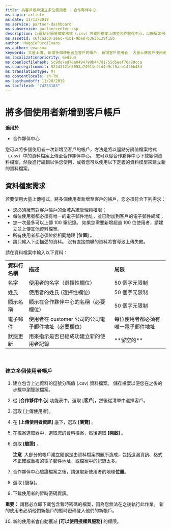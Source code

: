 ```yaml
---
title: 為客戶帳戶建立多位使用者 | 合作夥伴中心
ms.topic: article
ms.date: 11/13/2019
ms.service: partner-dashboard
ms.subservice: partnercenter-csp
description: 以逗點分隔值檔案格式（.csv）將資料檔案上傳至合作夥伴中心，以瞭解如何一次將多個使用者新增至客戶的帳戶。
ms.assetid: c6fca2c0-2e6c-41b1-9be8-b363b139f15b
author: MaggiePucciEvans
ms.author: evansma
keywords: 大量上傳, 新增多個使用者至客戶的帳戶, 新增客戶使用者, 大量上傳客戶使用者, 客戶帳戶, 客戶使用者, 使用者
ms.localizationpriority: medium
ms.openlocfilehash: 5c9de7ed78a0494790b447d1755d5eef70a89cca
ms.sourcegitcommit: 524d3121e5053a74911e2fd4e9cf5aab14f6b48d
ms.translationtype: MT
ms.contentlocale: zh-TW
ms.lasthandoff: 11/20/2019
ms.locfileid: "74253183"
---
```

# <a name="add-multiple-users-to-a-customer-account"></a>將多個使用者新增到客戶帳戶

**適用於**

-  合作夥伴中心

您可以將多個使用者一次新增至客戶的帳戶，方法是將以逗點分隔值檔案格式（.csv）中的資料檔案上傳至合作夥伴中心。 您可以從合作夥伴中心下載範例資料檔案，然後進行編輯以供您使用，或者您可以使用以下定義的資料模型來建立新的資料檔案。

## <a href="" id="creatingtheimportcsvfile"></a>資料檔案需求


若要使用大量上傳程式，將多個使用者新增至客戶的帳戶，您必須符合下列需求：

-   您必須擁有對客戶帳戶的全域系統管理員權限；
-   每位使用者都必須有唯一的電子郵件地址，並已附加到客戶的電子郵件網域；
-   您一次最多可以上傳 100 筆記錄。 如果您需要新增超過 100 位使用者，請建立並上傳其他資料檔案。
-   所有使用者都必須位於相同地理 **\[位置\]** 。
-   請只輸入下面描述的資料。 沒有直接關聯的資料將會導致上傳失敗。

請在資料檔案中輸入以下資料：

|                 |                                                                              |                                            |
|-----------------|------------------------------------------------------------------------------|--------------------------------------------|
| **資料行名稱** | **描述**                                                              | **局限**                             |
| 名字      | 使用者的名字（選擇性欄位）                                           | 50 個字元限制                         |
| 姓氏       | 使用者的姓氏 (選擇性欄位)                                            | 50 個字元限制                         |
| 顯示名稱    | 顯示在合作夥伴中心的名稱（必要欄位）                            | 50 個字元限制                         |
| 電子郵件           | 使用者在 customer 公司的公司電子郵件地址（必要欄位）           | 每位使用者都必須有唯一電子郵件地址 |
| 狀態更新   | 用來指示是否已經成功建立新的使用者記錄 | \*\*留空的\*\*                        |

 

### <a href="" id="createmultipleuseraccounts"></a>建立多個使用者帳戶

<a href="" id="creatingtheaccounts"></a>
1.  建立包含上述資料的逗號分隔值 (.csv) 資料檔案。 儲存檔案以便您在之後的步驟中瀏覽該檔案。
2.  從 [**合作夥伴中心**] 功能表中，選取 [**客戶**]，然後從清單中選擇客戶。
3.  選取 \[上傳使用者\]。
4.  在 **\[上傳使用者資訊\]** 底下，選取 **\[瀏覽\]** 。
5.  在檔案選取器中，選取您的資料檔案，然後選取 **\[開啟\]** 。
6.  選取 **\[驗證\]** 。

    **注意**  大部分的帳戶建立錯誤是由資料檔案問題所造成，包括遺漏資訊、格式不正確或重複的電子郵件地址，或檔案中的記錄太多。

7.  合作夥伴中心驗證檔案之後，請選取新使用者的地理**位置**。
8.  選取 \[儲存\]。
9.  下載使用者的暫時密碼資訊。

**重要：** 請務必立即下載包含暫時密碼的檔案，因為您無法在之後執行此作業。 新的使用者必須他們新帳戶的暫時密碼登入他們的新帳戶。

10. 新的使用者會自動獲派 **\[可以使用授權與服務\]** 的權限。 

 

 



